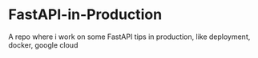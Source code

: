 # FastAPI-in-Production
A repo where i work on some FastAPI tips in production, like deployment, docker, google cloud
